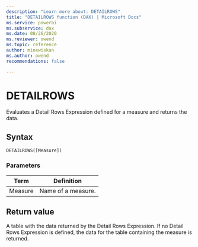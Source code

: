 ```yaml
---
description: "Learn more about: DETAILROWS"
title: "DETAILROWS function (DAX) | Microsoft Docs"
ms.service: powerbi 
ms.subservice: dax 
ms.date: 08/26/2020
ms.reviewer: owend
ms.topic: reference
author: minewiskan
ms.author: owend 
recommendations: false

---
```

# DETAILROWS

Evaluates a Detail Rows Expression defined for a measure and returns the data.

## Syntax  
  
```dax
DETAILROWS([Measure])  
```
  
### Parameters  
  
|Term|Definition|  
|--------|--------------|  
|Measure|Name of a measure.|  
  
## Return value

A table with the data returned by the Detail Rows Expression. If no Detail Rows Expression is defined, the data for the table containing the measure is returned.
